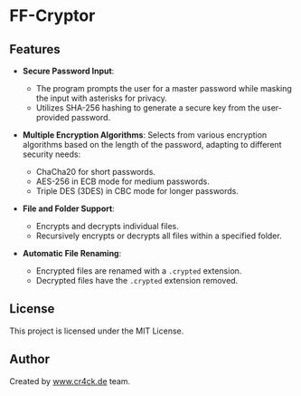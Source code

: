 # FF-Cryptor

## Features
- **Secure Password Input**:
   - The program prompts the user for a master password while masking the input with asterisks for privacy.
   - Utilizes SHA-256 hashing to generate a secure key from the user-provided password.

- **Multiple Encryption Algorithms**: Selects from various encryption algorithms based on the length of the password, adapting to different security needs:
  - ChaCha20 for short passwords.
  - AES-256 in ECB mode for medium passwords.
  - Triple DES (3DES) in CBC mode for longer passwords.

- **File and Folder Support**: 
  - Encrypts and decrypts individual files.
  - Recursively encrypts or decrypts all files within a specified folder.

- **Automatic File Renaming**: 
  - Encrypted files are renamed with a `.crypted` extension.
  - Decrypted files have the `.crypted` extension removed.

## License
This project is licensed under the MIT License.

## Author
Created by www.cr4ck.de team.
